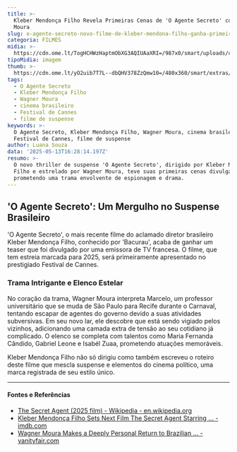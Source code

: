 ```yaml
---
title: >-
  Kleber Mendonça Filho Revela Primeiras Cenas de 'O Agente Secreto' com Wagner
  Moura
slug: o-agente-secreto-novo-filme-de-kleber-mendona-filho-ganha-primeiras-cenas
categoria: FILMES
midia: >-
  https://cdn.ome.lt/TogHCHWzHaptmObXG3AQIUAaXRI=/987x0/smart/uploads/conteudo/fotos/OMELETE_CAPA_-_2025-05-13T124444.119.png
tipoMidia: imagem
thumb: >-
  https://cdn.ome.lt/yO2uib7T7L--dbQHV378ZzQmw10=/480x360/smart/extras/conteudos/omelete_THUMB_-_2025-05-13T124428.336.png
tags:
  - O Agente Secreto
  - Kleber Mendonça Filho
  - Wagner Moura
  - cinema brasileiro
  - Festival de Cannes
  - filme de suspense
keywords: >-
  O Agente Secreto, Kleber Mendonça Filho, Wagner Moura, cinema brasileiro,
  Festival de Cannes, filme de suspense
author: Luana Souza
data: '2025-05-13T16:28:14.197Z'
resumo: >-
  O novo thriller de suspense 'O Agente Secreto', dirigido por Kleber Mendonça
  Filho e estrelado por Wagner Moura, teve suas primeiras cenas divulgadas,
  prometendo uma trama envolvente de espionagem e drama.
---
```


## 'O Agente Secreto': Um Mergulho no Suspense Brasileiro

<blockquote class="twitter-tweet"><a href="https://twitter.com/user/status/1922291807682953265"></a></blockquote>

'O Agente Secreto', o mais recente filme do aclamado diretor brasileiro Kleber Mendonça Filho, conhecido por 'Bacurau', acaba de ganhar um teaser que foi divulgado por uma emissora de TV francesa. O filme, que tem estreia marcada para 2025, será primeiramente apresentado no prestigiado Festival de Cannes.

### Trama Intrigante e Elenco Estelar

No coração da trama, Wagner Moura interpreta Marcelo, um professor universitário que se muda de São Paulo para Recife durante o Carnaval, tentando escapar de agentes do governo devido a suas atividades subversivas. Em seu novo lar, ele descobre que está sendo vigiado pelos vizinhos, adicionando uma camada extra de tensão ao seu cotidiano já complicado. O elenco se completa com talentos como Maria Fernanda Cândido, Gabriel Leone e Isabél Zuaa, prometendo atuações memoráveis.

Kleber Mendonça Filho não só dirigiu como também escreveu o roteiro deste filme que mescla suspense e elementos do cinema político, uma marca registrada de seu estilo único.

---

#### Fontes e Referências

- [The Secret Agent (2025 film) - Wikipedia - en.wikipedia.org](https://en.wikipedia.org/wiki/The_Secret_Agent_(2025_film))
- [Kleber Mendonça Filho Sets Next Film The Secret Agent Starring ... - imdb.com](https://www.imdb.com/news/ni64564235/)
- [Wagner Moura Makes a Deeply Personal Return to Brazilian ... - vanityfair.com](https://www.vanityfair.com/hollywood/wagner-moura-secret-agent-cannes-first-look-awards-insider)
